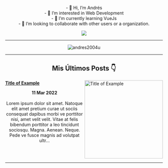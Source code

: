<p align="center">
  - 👋 Hi, I’m Andrés <br/>
  - 👀 I’m interested in Web Development <br/>
  - 🌱 I’m currently learning VueJs <br/>
  - 💞️ I’m looking to collaborate with other users or a organization.<br/>
</p>

<p align="center">
  <a href="https://skillicons.dev">
    <img src="https://skillicons.dev/icons?i=linux,md,py,git,html,js,css,vim,vscode,bash" />
  </a>
</p>


<!-- <h1 align="center">Welcome! 👋</h1> -->

___
  
<div align="center">
 
<img src="https://github-readme-stats.vercel.app/api?bg_color=12131c&icon_color=afcee0&title_color=d1d1d1&text_color=d1d1d1&border_color=00000000&username=andres2004u&show_icons=true&locale=en&hide=contribs" alt="andres2004u" align="center">
<!-- <img src="https://github-readme-stats.vercel.app/api/top-langs/?bg_color=12131c&icon_color=afcee0&title_color=d1d1d1&text_color=d1d1d1&border_color=00000000&username=ovadev&layout=compact" align="center" alt="lang"> -->
 
 ___
 
<!-- Repositorios Anclados -->
<!-- </div>
<div align="center">
 <p> <b> Pinned repo </p> </b>
 <br>
 <img src="https://github-readme-stats.vercel.app/api/pin/?username=saimoomedits&repo=levuaska&bg_color=12131c&border_color=00000000&text_color=afcee0&icon_color=afcee0&title_color=b5e8e0)](https://github.com/saimoomedits/levuaska" alt="pin" align="center" >
<img src="https://github-readme-stats.vercel.app/api/pin/?username=saimoomedits&repo=eww-widgets&bg_color=12131c&border_color=00000000&text_color=afcee0&icon_color=afcee0&title_color=b5e8e0)](https://github.com/saimoomedits/eww-widgets" alt="pin" align="center" > <br>
<img src="https://github-readme-stats.vercel.app/api/pin/?username=saimoomedits&repo=bspwm-first-rice&bg_color=12131c&border_color=00000000&text_color=afcee0&icon_color=afcee0&title_color=b5e8e0)](https://github.com/saimoomedits/bspwm-first-rice" alt="pin" align="center" >

</div> -->

## Mis Últimos Posts 👇
<!-- HASHNODE_BLOG:START -->
<p align="left">
<a href="https://blog.vibescode.cyou//test" title="Title of Example"><img src="https://cdn.hashnode.com/res/hashnode/image/upload/v1646961233540/lPW32dmIO.png" alt="Title of Example" width="250px" align="right" /></a>
<a href="https://blog.vibescode.cyou//test" title="Title of Example"><strong>Title of Example</strong></a>
<div><strong>11 Mar 2022</strong></div>
<br/> Lorem ipsum dolor sit amet. Natoque elit amet pretium curae ut sociis consequat dapibus morbi ve porttitor nisi, amet velit velit. Vitae at felis bibendum porttitor a leo tincidunt sociosqu. Magna. Aenean. Neque. Pede ve fusce magnis ad volutpat ultr... </p> <br/> <br/>
<!-- HASHNODE_BLOG:END -->

___
